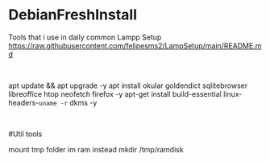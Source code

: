 # DebianFreshInstall
Tools that i use in daily common
Lampp Setup
https://raw.githubusercontent.com/felipesms2/LampSetup/main/README.md

<br>

apt update && apt upgrade -y
apt install okular goldendict sqlitebrowser libreoffice htop neofetch firefox -y 
apt-get install build-essential linux-headers-`uname -r` dkms -y

<br>

#Util tools

mount tmp folder im ram instead
mkdir /tmp/ramdisk




